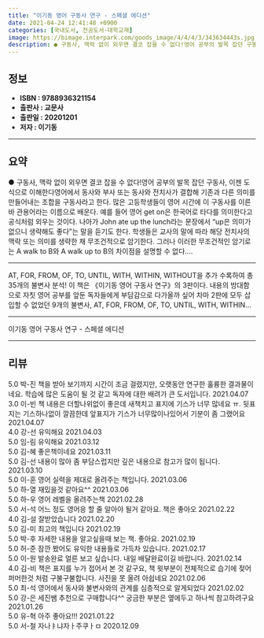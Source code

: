 ```yaml
---
title: "이기동 영어 구동사 연구 - 스페셜 에디션"
date: 2021-04-24 12:41:48 +0900
categories: [국내도서, 전공도서-대학교재]
image: https://bimage.interpark.com/goods_image/4/4/4/3/343634443s.jpg
description: ● 구동사, 맥락 없이 외우면 결코 잡을 수 없다!영어 공부의 발목 잡던 구동사, 이젠 도식으로 이해한다영어에서 동사와 부사 또는 동사와 전치사가 결합해 기존과 다른 의미를 만들어내는 조합을 구동사라고 한다. 많은 고등학생들이 영어 시간에 이 구동사를 이른바 관용어라는 이름으로 배운다
---
```


## **정보**

- **ISBN : 9788936321154**
- **출판사 : 교문사**
- **출판일 : 20201201**
- **저자 : 이기동**

------



## **요약**

●  구동사, 맥락 없이 외우면 결코 잡을 수 없다!영어 공부의 발목 잡던 구동사, 이젠 도식으로 이해한다영어에서 동사와 부사 또는 동사와 전치사가 결합해 기존과 다른 의미를 만들어내는 조합을 구동사라고 한다. 많은 고등학생들이 영어 시간에 이 구동사를 이른바 관용어라는 이름으로 배운다. 예를 들어 영어 get on은 한국어로 타다를 의미한다고 공식처럼 외우는 것이다. 나아가 John ate up the lunch라는 문장에서 “up은 의미가 없으니 생략해도 좋다”는 말을 듣기도 한다. 학생들은 교사의 말에 따라 해당 전치사의 맥락 또는 의미를 생략한 채 무조건적으로 암기한다. 그러나 이러한 무조건적인 암기로는 A walk to B와 A walk up to B의 차이점을 설명할 수 없다....

------

AT, FOR, FROM, OF, TO, UNTIL, WITH, WITHIN, WITHOUT을
추가 수록하여 총 35개의 불변사 분석!
이 책은 《이기동 영어 구동사 연구》의 3판이다. 내용의 방대함으로 자칫 영어 공부를 앞둔 독자들에게 부담감으로 다가올까 싶어 차마 2판에 모두 삽입할 수 없었던 9개의 불변사, AT, FOR, FROM, OF, TO, UNTIL, WITH, WITHIN... 

------


이기동 영어 구동사 연구 - 스페셜 에디션 

------


## **리뷰** 

5.0 박-진 책을 받아 보기까지 시간이 조금 걸렸지만, 오랫동안 연구한 훌륭한 결과물이네요. 학습에 많은 도움이 될 것 같고 독자에 대한 배려가 큰 도서입니다. 2021.04.07 <br/>3.0 이-빈 책 내용은 더할나위없이 좋은데 새책치고 표지에 기스가 너무 많네요 ㅠ. 뒷표지는 기스하나없이 깔끔한데 앞표지가 기스가 너무많이나있어서 기분이 좀 그랬어요 2021.04.07 <br/>4.0 강-선 유익해요 2021.04.03 <br/>5.0 임-림 유익해요 2021.03.12 <br/>5.0 김-혜 좋은책이네요 2021.03.11 <br/>5.0 김-선 내용이 많아 좀 부담스럽지만 깊은 내용으로 참고가 많이 됩니다. 2021.03.10 <br/>5.0 이-훈 영어 실력을 제대로 올려주는 책입니다. 2021.03.06 <br/>5.0 하-열 재밌을것 같아요^^ 2021.03.06 <br/>5.0 하-우 영어 레벨을 올려주는책 2021.02.28 <br/>5.0 서-석 어느 정도 영어응 할 줄 알아야 될거 같아요. 책은 좋아오 2021.02.22 <br/>4.0 김-설 잘받았습니다 2021.02.20 <br/>5.0 김-미 최고의 책입니다 2021.02.19 <br/>5.0 박-후 자세한 내용을 알고싶을때 보는 책. 좋아요. 2021.02.19 <br/>5.0 허-준 잠깐 봤어도 유익한 내용들로 가득차 있습니다. 2021.02.17 <br/>5.0 이-원 발송완료
얼른 보고 싶습니다.
내일 배달완료이길 바랍니다. 2021.02.14 <br/>4.0 김-비 책은 표지를 누가 접어서 본 것 같구요,
책 윗부분이 전체적으로 습기에 젖어 퍼머한것 처럼 구불구불합니다. 사진을 못 올려 아쉽네요 2021.02.06 <br/>5.0 최-석 영어에서 동사와 불변사와의 관계를 심층적으로 알게되었다 2021.02.02 <br/>5.0 강-은 세진쌤 추천으로 구매합니다^^
궁금한 부분은 옆에두고 하나씩 참고하려구요 2021.01.26 <br/>5.0 유-혁 아주 좋아요!!! 2021.01.22 <br/>5.0 서-철 자나ㅑ냐자ㅏ주쿠ㅏㅁ 2020.12.09 <br/>